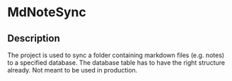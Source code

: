 # MdNoteSync
## Description
The project is used to sync a folder containing markdown files (e.g. notes) to a specified database.
The database table has to have the right structure already.
Not meant to be used in production.
